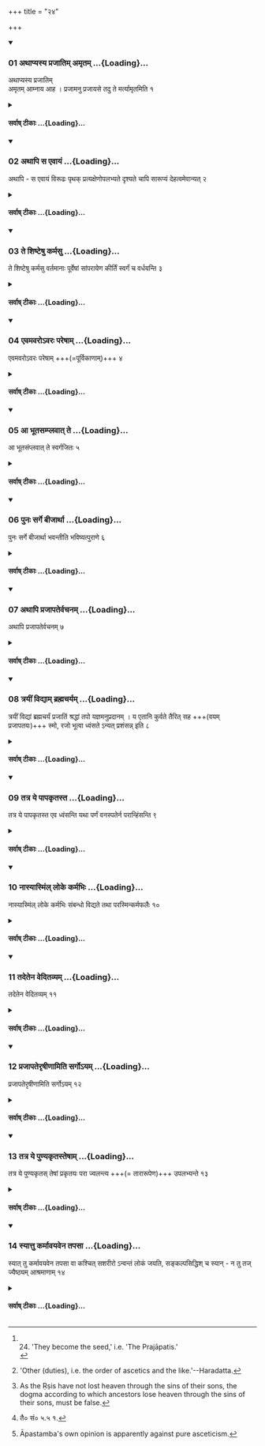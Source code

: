 +++
title = "२४"

+++

<div class="js_include" includetitle="true" newlevelforh1="3" unfilled url="/vedAH_yajuH/taittirIyam/sUtram/ApastambaH/dharma-sUtram/vishvAsa-prastutiH/2/09/24/01_athApyasya_prajAtim_amRtam.md">
<details open><summary><h3>01 अथाप्यस्य प्रजातिम् अमृतम् ...{Loading}...</h3></summary>

अथाप्यस्य प्रजातिम्  
अमृतम् आम्नाय आह । प्रजामनु प्रजायसे तदु ते मर्त्यामृतमिति १
</details>
</div>
<div class="js_include collapsed" newlevelforh1="4" title="सर्वाष् टीकाः" unfilled url="/vedAH_yajuH/taittirIyam/sUtram/ApastambaH/dharma-sUtram/sarvASh_TIkAH/2/09/24/01_athApyasya_prajAtim_amRtam.md">
<details><summary><h4>सर्वाष् टीकाः ...{Loading}...</h4></summary>
<details><summary>Bühler</summary>

1. Now the Veda declares also one's offspring to be immortality (in this verse): 'In thy offspring thou art born again, that, mortal, is thy immortality.'
</details>

<details><summary>हरदत्त-टीका</summary>

##### सूत्रम्
अथाप्यस्य प्रजातिममृतमानाय आह—  
प्रजामनु प्रजायसे तदु ते मत्थोऽमृतामिति ॥ १ ॥  
###### प्रस्तावः
पुनरपि गार्हस्थ्यमेव प्रकारान्तरेण स्तौति—  
##### टिप्पनी
अथाऽपि अपि च अस्य गृहस्थस्य प्रजापतिं प्रजासन्तानम् अमृतम् अमरमणम् आम्नायो वेद आह हे मर्त्य मरणधर्मन् ! प्रजां जायमानामनु त्वं प्रजायसे त्वमेव प्रजारूपेण जायसे । तदेव ते मरणधर्मिणः अमृतममरणमिति । न त्वं म्रियसे, यतस्त्वं प्रजारूपेण तिष्ठसीति ॥ १॥
</details>
</details>
</div>
<div class="js_include" includetitle="true" newlevelforh1="3" unfilled url="/vedAH_yajuH/taittirIyam/sUtram/ApastambaH/dharma-sUtram/vishvAsa-prastutiH/2/09/24/02_athApi_sa_evAyaM.md">
<details open><summary><h3>02 अथापि स एवायं ...{Loading}...</h3></summary>

अथापि - स एवायं विरूढः पृथक् प्रत्यक्षेणोपलभ्यते दृश्यते चापि सारूप्यं देहत्वमेवान्यत् २
</details>
</div>
<div class="js_include collapsed" newlevelforh1="4" title="सर्वाष् टीकाः" unfilled url="/vedAH_yajuH/taittirIyam/sUtram/ApastambaH/dharma-sUtram/sarvASh_TIkAH/2/09/24/02_athApi_sa_evAyaM.md">
<details><summary><h4>सर्वाष् टीकाः ...{Loading}...</h4></summary>
<details><summary>Bühler</summary>

2. Now it can also be perceived by the senses that the (father) has been reproduced separately (in the son); for the likeness (of a father and of a son) is even visible, only (their) bodies are different.
</details>

<details><summary>हरदत्त-टीका</summary>

##### सूत्रम्
अथाऽपि स एवाऽयं विरूढः पृथक्प्रत्यक्षेणोपलभ्यते दृश्यते चाऽपि सारूप्यं देहत्वमेवाऽन्यत् ॥ २ ॥  
###### प्रस्तावः
उपपन्नं चैतदित्याह—  
##### टिप्पनी
अपि च स एवाऽय पृथग्विरूढः प्रत्यक्षेणोपलभ्यते । स एव द्विधाभूत इव लक्ष्यते । दृश्यते हि सारूप्यं द्वयोः । देहमात्रं तु भिन्नम् । देहत्वमिति स्वार्थिकस्त्वः ॥ २॥
</details>
</details>
</div>
<div class="js_include" includetitle="true" newlevelforh1="3" unfilled url="/vedAH_yajuH/taittirIyam/sUtram/ApastambaH/dharma-sUtram/vishvAsa-prastutiH/2/09/24/03_te_shiShTeShu_karmasu.md">
<details open><summary><h3>03 ते शिष्टेषु कर्मसु ...{Loading}...</h3></summary>

ते शिष्टेषु कर्मसु वर्तमानाः पूर्वेषां सांपरायेण कीर्तिं स्वर्गं च वर्धयन्ति ३
</details>
</div>
<div class="js_include collapsed" newlevelforh1="4" title="सर्वाष् टीकाः" unfilled url="/vedAH_yajuH/taittirIyam/sUtram/ApastambaH/dharma-sUtram/sarvASh_TIkAH/2/09/24/03_te_shiShTeShu_karmasu.md">
<details><summary><h4>सर्वाष् टीकाः ...{Loading}...</h4></summary>
<details><summary>Bühler</summary>

3. 'These (sons) who live, fulfilling the rites taught (in the Veda), increase the fame and heavenly bliss of their departed ancestors.'
</details>

<details><summary>हरदत्त-टीका</summary>

##### सूत्रम्
ते शिष्टेषु कर्मसु वर्तमानाः पूर्वेषां साम्परायेण कीर्तिं स्वर्गं च वर्धयन्ति ॥ ३ ॥  
###### प्रस्तावः
यदि पुत्ररूपेणाऽवस्थानं, किमेतावतेत्याह—  
##### टिप्पनी
ते पुत्राश्शिष्टेषु चोदितेषु कर्मसु वर्तमाना अवस्थिताः पूर्वेषां पितृपितामहादीनां साम्परायेण परलोकेन सम्बद्धानां कीर्तिं स्वर्गं च वर्धयन्ति— अस्याऽयं पुत्र एवं कर्मा, अस्याऽयं पौत्र इति । स्वर्गं च वर्धयन्ति । कीर्तिमतां हि स्वर्गवासश्श्रूयते ॥ ३ ॥
</details>
</details>
</div>
<div class="js_include" includetitle="true" newlevelforh1="3" unfilled url="/vedAH_yajuH/taittirIyam/sUtram/ApastambaH/dharma-sUtram/vishvAsa-prastutiH/2/09/24/04_evamavaro-varaH_pareShAm.md">
<details open><summary><h3>04 एवमवरोऽवरः परेषाम् ...{Loading}...</h3></summary>

एवमवरोऽवरः परेषाम् +++(=पूर्विकाणाम्)+++ ४
</details>
</div>
<div class="js_include collapsed" newlevelforh1="4" title="सर्वाष् टीकाः" unfilled url="/vedAH_yajuH/taittirIyam/sUtram/ApastambaH/dharma-sUtram/sarvASh_TIkAH/2/09/24/04_evamavaro-varaH_pareShAm.md">
<details><summary><h4>सर्वाष् टीकाः ...{Loading}...</h4></summary>
<details><summary>Bühler</summary>

4. 'In this manner each succeeding (generation increases the fame and heavenly bliss) of the preceding ones.'
</details>

<details><summary>हरदत्त-टीका</summary>

##### सूत्रम्
एवमवरोऽवरः परेषाम् ॥ ४॥  
##### टिप्पनी
एवमनेन प्रकारेण अवरोऽवर परेषां कीर्तिं स्वर्गं च वर्धयति ॥ ४॥
</details>
</details>
</div>
<div class="js_include" includetitle="true" newlevelforh1="3" unfilled url="/vedAH_yajuH/taittirIyam/sUtram/ApastambaH/dharma-sUtram/vishvAsa-prastutiH/2/09/24/05_A_bhUtasamplavAt_te.md">
<details open><summary><h3>05 आ भूतसम्प्लवात् ते ...{Loading}...</h3></summary>

आ भूतसंप्लवात् ते स्वर्गजितः ५
</details>
</div>
<div class="js_include collapsed" newlevelforh1="4" title="सर्वाष् टीकाः" unfilled url="/vedAH_yajuH/taittirIyam/sUtram/ApastambaH/dharma-sUtram/sarvASh_TIkAH/2/09/24/05_A_bhUtasamplavAt_te.md">
<details><summary><h4>सर्वाष् टीकाः ...{Loading}...</h4></summary>
<details><summary>Bühler</summary>

5. 'They (the ancestors) live in heaven until the (next) general destruction of created things.'
</details>

<details><summary>हरदत्त-टीका</summary>

##### सूत्रम्
आभूतसम्प्लवात्ते स्वर्गजितः ॥५॥  
##### टिप्पनी
भूतसम्प्लवो महाप्रलयः । आ तस्मात्ते पुत्रिणस्स्वर्गजितो भवन्ति ते च ५
</details>
</details>
</div>
<div class="js_include" includetitle="true" newlevelforh1="3" unfilled url="/vedAH_yajuH/taittirIyam/sUtram/ApastambaH/dharma-sUtram/vishvAsa-prastutiH/2/09/24/06_punaH_sarge_bIjArthA.md">
<details open><summary><h3>06 पुनः सर्गे बीजार्था ...{Loading}...</h3></summary>

पुनः सर्गे बीजार्था भवन्तीति भविष्यत्पुराणे ६
</details>
</div>
<div class="js_include collapsed" newlevelforh1="4" title="सर्वाष् टीकाः" unfilled url="/vedAH_yajuH/taittirIyam/sUtram/ApastambaH/dharma-sUtram/sarvASh_TIkAH/2/09/24/06_punaH_sarge_bIjArthA.md">
<details><summary><h4>सर्वाष् टीकाः ...{Loading}...</h4></summary>
<details><summary>Bühler</summary>

6. At the new creation (of, the world) they become the seed. That has been declared in the Bhaviṣyatpurāṇa. [^1] 

[^1]:  24. 'They become the seed,' i.e. 'The Prajāpatis.'
</details>

<details><summary>हरदत्त-टीका</summary>

##### सूत्रम्
पुनस्सर्गे बीजार्था भवन्तीति भविष्यत्पुराणे ॥६॥
##### टिप्पनी
प्रलयानन्तरं सर्गः, तत्र संसारस्य बीजार्थाः प्रजार्थाः प्रजापतयो भवन्तीति भविष्यत्पुराणे श्रूयते ॥ ६ ॥
</details>
</details>
</div>
<div class="js_include" includetitle="true" newlevelforh1="3" unfilled url="/vedAH_yajuH/taittirIyam/sUtram/ApastambaH/dharma-sUtram/vishvAsa-prastutiH/2/09/24/07_athApi_prajApatervachanam.md">
<details open><summary><h3>07 अथापि प्रजापतेर्वचनम् ...{Loading}...</h3></summary>

अथापि प्रजापतेर्वचनम् ७
</details>
</div>
<div class="js_include collapsed" newlevelforh1="4" title="सर्वाष् टीकाः" unfilled url="/vedAH_yajuH/taittirIyam/sUtram/ApastambaH/dharma-sUtram/sarvASh_TIkAH/2/09/24/07_athApi_prajApatervachanam.md">
<details><summary><h4>सर्वाष् टीकाः ...{Loading}...</h4></summary>
<details><summary>Bühler</summary>

7. Now Prajāpati also says,
</details>

<details><summary>हरदत्त-टीका</summary>

##### सूत्रम्
अथाऽपि प्रजापतेर्वचनम् ॥ ७॥  
##### टिप्पनी
अपि च प्रजापतेरपि वाक्यमस्मिन्नर्थे भवति । गार्हस्थ्यमेव वरिष्ठमिति ॥७॥
</details>
</details>
</div>
<div class="js_include" includetitle="true" newlevelforh1="3" unfilled url="/vedAH_yajuH/taittirIyam/sUtram/ApastambaH/dharma-sUtram/vishvAsa-prastutiH/2/09/24/08_trayIM_vidyAm_brahmacharyam.md">
<details open><summary><h3>08 त्रयीं विद्याम् ब्रह्मचर्यम् ...{Loading}...</h3></summary>

त्रयीं विद्यां ब्रह्मचर्यं प्रजातिं श्रद्धां तपो यज्ञमनुप्रदानम् । य एतानि कुर्वते तैरित् सह +++(वयम् प्रजापतयः)+++ स्मो, रजो भूत्वा ध्वंसते ऽन्यत् प्रशंसन्न् इति ८
</details>
</div>
<div class="js_include collapsed" newlevelforh1="4" title="सर्वाष् टीकाः" unfilled url="/vedAH_yajuH/taittirIyam/sUtram/ApastambaH/dharma-sUtram/sarvASh_TIkAH/2/09/24/08_trayIM_vidyAm_brahmacharyam.md">
<details><summary><h4>सर्वाष् टीकाः ...{Loading}...</h4></summary>
<details><summary>Bühler</summary>

8. 'Those dwell with us who fulfil the following (duties): the study of the three Vedas, the studentship, the procreation of children, faith, religious austerities, sacrifices, and the giving of gifts. He who praises other (duties), becomes dust and peṛṣes.' [^2] 

[^2]:  'Other (duties), i.e. the order of ascetics and the like.'--Haradatta.
</details>

<details><summary>हरदत्त-टीका</summary>

##### सूत्रम्
त्रयीं विद्यां ब्रह्मचर्यं प्रजातिं श्रद्धां तपो यज्ञमनुप्रदानम् । य एतानि कुर्वते तैरित्सह स्मो रजो भूत्वा ध्वंसतेऽन्यत्प्रशंसन्निति ॥ ८॥  
##### टिप्पनी
त्रयीं विद्यां त्रयाणां वेदानामध्ययनम् । ब्रह्मचर्यमष्टाचत्वारिंशदादिकम् । प्रजातिं प्रजोत्पादनम् । श्रद्धामास्तिक्यम् । तप उपवासादि । यज्ञमग्निहोत्रादिकं सोमयागान्तम् । अनुप्रदानं अन्तर्वेदि बहिर्वेदि च दानम् । य एतानि कर्माणि कुर्वते, तैरित् तैरेव सह वयं स्मः त एवाऽस्माकं सहायाः। अन्यत्तु ऊर्ध्वरेतसामाश्रमादिकं प्रशंसन् पुरुषो रजः पांसुर्भूत्वा ध्वंसते नश्यति । इतिशब्दो व वनसमाप्त्यर्थः । यथैवं तर्हि शिष्टेषु वर्तमानाः पुत्राः पूर्वेषां कीर्तिं स्वर्गं च वर्धयन्ति, तथा प्रतिषिद्धेषु वर्तमानां अकीर्तिं नरकं च वर्धयेयुः॥८॥
</details>
</details>
</div>
<div class="js_include" includetitle="true" newlevelforh1="3" unfilled url="/vedAH_yajuH/taittirIyam/sUtram/ApastambaH/dharma-sUtram/vishvAsa-prastutiH/2/09/24/09_tatra_ye_pApakRtasta.md">
<details open><summary><h3>09 तत्र ये पापकृतस्त ...{Loading}...</h3></summary>

तत्र ये पापकृतस्त एव ध्वंसन्ति यथा पर्णं वनस्पतेर्न परान्हिंसन्ति ९
</details>
</div>
<div class="js_include collapsed" newlevelforh1="4" title="सर्वाष् टीकाः" unfilled url="/vedAH_yajuH/taittirIyam/sUtram/ApastambaH/dharma-sUtram/sarvASh_TIkAH/2/09/24/09_tatra_ye_pApakRtasta.md">
<details><summary><h4>सर्वाष् टीकाः ...{Loading}...</h4></summary>
<details><summary>Bühler</summary>

9. Those among these (sons) who commit sin, peṛṣ alone, just as the leaf of a tree (which has been attacked by worms falls without injuring its branch or tree). They do not hurt their ancestors.
</details>

<details><summary>हरदत्त-टीका</summary>

##### सूत्रम्
तत्र ये पापकृतस्त एवं ध्वंसन्ति यथा पर्णं वनस्पतेर्न परान् हिंसन्ति ॥ ९॥  
###### प्रस्तावः
तत्राऽऽह—  
##### टिप्पनी
तत्र प्रजासन्ताने ये पापस्य कर्तारः, त एव ध्वंसन्ते न परान् पित्रादीन् हिंसन्ति । यथा यदेव पर्णं वनस्पतेः कीटादिभिर्दूषितं तदेव पतति, न वनस्पतिं शाखान्तरं वा पातयति तद्वत् ॥९॥
</details>
</details>
</div>
<div class="js_include" includetitle="true" newlevelforh1="3" unfilled url="/vedAH_yajuH/taittirIyam/sUtram/ApastambaH/dharma-sUtram/vishvAsa-prastutiH/2/09/24/10_nAsyAsmiMl_loke_karmabhiH.md">
<details open><summary><h3>10 नास्यास्मिंल् लोके कर्मभिः ...{Loading}...</h3></summary>

नास्यास्मिंल् लोके कर्मभिः संबन्धो विद्यते तथा परस्मिन्कर्मफलैः १०
</details>
</div>
<div class="js_include collapsed" newlevelforh1="4" title="सर्वाष् टीकाः" unfilled url="/vedAH_yajuH/taittirIyam/sUtram/ApastambaH/dharma-sUtram/sarvASh_TIkAH/2/09/24/10_nAsyAsmiMl_loke_karmabhiH.md">
<details><summary><h4>सर्वाष् टीकाः ...{Loading}...</h4></summary>
<details><summary>Bühler</summary>

10. (For) the (ancestor) has no connection with the acts committed (by his descendant) in this world, nor with their results in the next.
</details>

<details><summary>हरदत्त-टीका</summary>

##### सूत्रम्
नाऽस्याऽस्मिल्ँ लोके कर्मभिस्सम्बन्धो विद्यते तथा परस्मिन् कर्मफलैः ॥१०॥  
###### प्रस्तावः
एतदेवोपपादयति—  
##### टिप्पनी
अस्येति सामान्यापेक्षमेकवचनम् । अस्य पित्रादेः पूर्वपुरुषस्य आस्मिन् लोके पुत्रकृतैः कर्मभिः सम्बन्धो न विद्यते । दृष्टान्तोऽयम् । यथा पुत्रकृतेषु कर्मसु पित्रादेः कर्तृत्वं नाऽस्ति, तथा परस्मिन्नपि लोके कर्मफलैरपि सम्बन्धो नाऽस्तीत्यर्थः॥ १० ॥
</details>
</details>
</div>
<div class="js_include" includetitle="true" newlevelforh1="3" unfilled url="/vedAH_yajuH/taittirIyam/sUtram/ApastambaH/dharma-sUtram/vishvAsa-prastutiH/2/09/24/11_tadetena_veditavyam.md">
<details open><summary><h3>11 तदेतेन वेदितव्यम् ...{Loading}...</h3></summary>

तदेतेन वेदितव्यम् ११
</details>
</div>
<div class="js_include collapsed" newlevelforh1="4" title="सर्वाष् टीकाः" unfilled url="/vedAH_yajuH/taittirIyam/sUtram/ApastambaH/dharma-sUtram/sarvASh_TIkAH/2/09/24/11_tadetena_veditavyam.md">
<details><summary><h4>सर्वाष् टीकाः ...{Loading}...</h4></summary>
<details><summary>Bühler</summary>

11. (The truth of) that may be known by the following (reason):
</details>

<details><summary>हरदत्त-टीका</summary>

##### सूत्रम्
तदेतेन वेदितव्यम् ॥ ११ ॥
##### टिप्पनी
यदुक्तं ये पापकृतस्त एव ध्वंसन्ति न परान् हिंसन्तीति तदर्थरूपमेतेन वक्ष्यमाणेन हेतुना वेदितव्यम् ॥ ११ ॥
</details>
</details>
</div>
<div class="js_include" includetitle="true" newlevelforh1="3" unfilled url="/vedAH_yajuH/taittirIyam/sUtram/ApastambaH/dharma-sUtram/vishvAsa-prastutiH/2/09/24/12_prajApaterRShINAmiti_sargo-yam.md">
<details open><summary><h3>12 प्रजापतेरृषीणामिति सर्गोऽयम् ...{Loading}...</h3></summary>

प्रजापतेरृषीणामिति सर्गोऽयम् १२
</details>
</div>
<div class="js_include collapsed" newlevelforh1="4" title="सर्वाष् टीकाः" unfilled url="/vedAH_yajuH/taittirIyam/sUtram/ApastambaH/dharma-sUtram/sarvASh_TIkAH/2/09/24/12_prajApaterRShINAmiti_sargo-yam.md">
<details><summary><h4>सर्वाष् टीकाः ...{Loading}...</h4></summary>
<details><summary>Bühler</summary>

12. This creation (is the work) of Prajāpati and of the sages.
</details>

<details><summary>हरदत्त-टीका</summary>

##### सूत्रम्
प्रजापतेर्ऋषीणामिति सर्गोऽयम् ॥१२॥  
##### टिप्पनी
प्रजापतेर्हिरण्यगर्भस्य ऋषीणां च मरीच्यादीनामयं सर्गो देवादिस्तिर्यगन्तः । ते चाऽध्वस्ता एच स्वे स्वे पदे वर्तन्ते । यदि च पुत्राः पापकृतः स्वयं ध्वंसमानाः परानपि ध्वंसयेयुः, सदैतन्नोपपद्यते— पुण्यकृतः सुखेनाऽद्यापि वर्तन्ते इति ॥ १२॥
</details>
</details>
</div>
<div class="js_include" includetitle="true" newlevelforh1="3" unfilled url="/vedAH_yajuH/taittirIyam/sUtram/ApastambaH/dharma-sUtram/vishvAsa-prastutiH/2/09/24/13_tatra_ye_puNyakRtasteShAm.md">
<details open><summary><h3>13 तत्र ये पुण्यकृतस्तेषाम् ...{Loading}...</h3></summary>

तत्र ये पुण्यकृतस् तेषां प्रकृतयः परा ज्वलन्त्य +++(= तारारूपेण)+++ उपलभ्यन्ते १३
</details>
</div>
<div class="js_include collapsed" newlevelforh1="4" title="सर्वाष् टीकाः" unfilled url="/vedAH_yajuH/taittirIyam/sUtram/ApastambaH/dharma-sUtram/sarvASh_TIkAH/2/09/24/13_tatra_ye_puNyakRtasteShAm.md">
<details><summary><h4>सर्वाष् टीकाः ...{Loading}...</h4></summary>
<details><summary>Bühler</summary>

13. The bodies of those (sages) who stay there (in heaven) on account of their merits appear visibly most excellent and brilliant (as, for instance, the constellation of the seven Ṛṣis). [^3] 

[^3]:  As the Ṛṣis have not lost heaven through the sins of their sons, the dogma according to which ancestors lose heaven through the sins of their sons, must be false.
</details>

<details><summary>हरदत्त-टीका</summary>

##### सूत्रम्
तत्र ये पुण्यकृतस्तेषां प्रकृतयःपरा ज्वलन्त्य उपलभ्यन्ते ॥ १३ ॥  
###### प्रस्तावः
अत्रोदाहरणमाह—  
##### टिप्पनी
तत्र स्वर्गे ये पुण्यकृतो वसिष्ठादयस्तेषां प्रकृतयश्शरीराणि परा उत्कृष्टाः ज्वलन्त्यः दीप्यमाना उपलभ्यन्ते, दिवि यथा सप्तर्षिमण्डलम् । श्रूयते च[^१] 'सुकृतां वा एतानि ज्योतींषि, यन्नक्षत्राणी'ति । इदमपि प्रमाणं न पुत्राणां ध्वंसे पूर्वेषां प्रध्वंस इति ॥ १३ ॥  

[^१]: तै० सं० ५.५ १.
</details>
</details>
</div>
<div class="js_include" includetitle="true" newlevelforh1="3" unfilled url="/vedAH_yajuH/taittirIyam/sUtram/ApastambaH/dharma-sUtram/vishvAsa-prastutiH/2/09/24/14_syAttu_karmAvayavena_tapasA.md">
<details open><summary><h3>14 स्यात्तु कर्मावयवेन तपसा ...{Loading}...</h3></summary>

स्यात् तु कर्मावयवेन तपसा वा कश्चित् सशरीरो ऽन्वन्तं लोकं जयति, सङ्कल्पसिद्धिश् च स्यान् - न तु तज् ज्यैष्ठ्यम् आश्रमाणाम् १४
</details>
</div>
<div class="js_include collapsed" newlevelforh1="4" title="सर्वाष् टीकाः" unfilled url="/vedAH_yajuH/taittirIyam/sUtram/ApastambaH/dharma-sUtram/sarvASh_TIkAH/2/09/24/14_syAttu_karmAvayavena_tapasA.md">
<details><summary><h4>सर्वाष् टीकाः ...{Loading}...</h4></summary>
<details><summary>Bühler</summary>

14. But even though some (ascetic), whilst still [^4]  in the body, may gain heaven through a portion of (the merit acquired by his former) works or through austerities, and though he may. accomplish (his objects) by his mere wish, still this is no reason to place one order before the other.

[^4]:  Āpastamba's own opinion is apparently against pure asceticism.
</details>

<details><summary>हरदत्त-टीका</summary>

##### सूत्रम्
स्यात्तु कर्मावयवेन तपसा वा कश्चित्सशरीरोऽन्तवन्तं लोकं जयति सङ्कल्पसिद्धिश्च स्यान्न तु तज्ज्यैष्ठ्यमाश्रमाणाम् ॥ १४ ॥  
##### टिप्पनी
कर्मावयवेन पूर्वार्जितानां कर्मणामेकदेशेन भुक्तशेषेण तपसा वा तीव्रेण कश्चिदूर्ध्वरेतास्सहशरीरेणाऽन्तवन्तं लोकं जयतीति यत्तत् स्यात् सम्भवेदपि । यश्च सङ्कल्पादेव सिद्धिस्स्यादिति, तदपि स्यात् न तु तदाश्रमाणां ज्यैष्ठ्यकारणमिति । तदेव "मैकाश्रम्यं त्वाचार्या' इत्ययमेव पक्षः स्थापितः । अन्ये मन्यन्ते-सर्वे आश्रमा दूषिताः भूषिताश्च । ततस्तेषु सर्वेषु यथोपेदेशमव्यग्रो वर्तमानः क्षेमं गच्छतीत्येतदेव स्थितमिति ॥ १४ ॥  

इत्यापस्तम्बधर्मसूत्रवृत्तौ द्वितीयप्रश्ने चतुर्विशी कण्डिका॥ १७ ॥

इति चापस्तम्बधर्मसूत्रवृत्तौ हरदत्तमिश्रविरचितायां उज्ज्वलायां द्वितीयप्रश्ने नवमः पटलः ॥९॥
</details>
</details>
</div>
